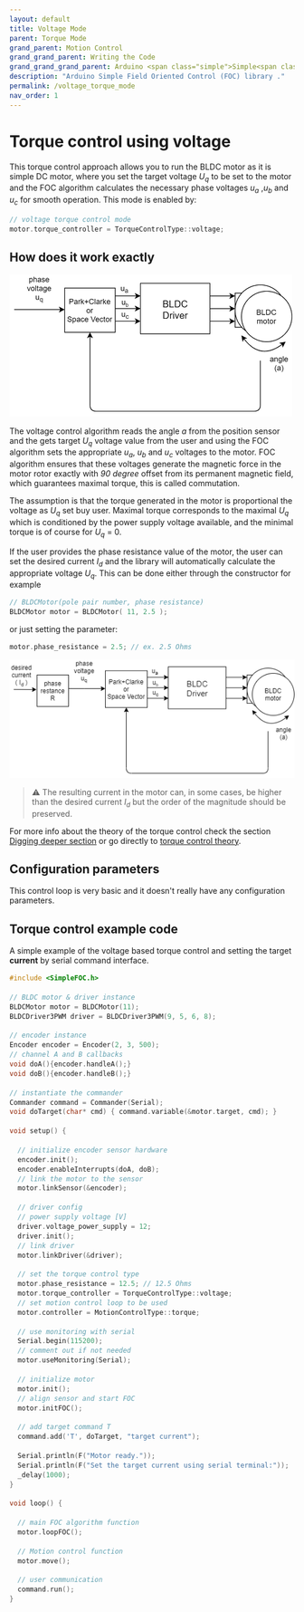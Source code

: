```yaml
---
layout: default
title: Voltage Mode
parent: Torque Mode
grand_parent: Motion Control
grand_grand_parent: Writing the Code
grand_grand_grand_parent: Arduino <span class="simple">Simple<span class="foc">FOC</span>library</span>
description: "Arduino Simple Field Oriented Control (FOC) library ."
permalink: /voltage_torque_mode
nav_order: 1
---
```


# Torque control using voltage 
This torque control approach allows you to run the BLDC motor as it is simple DC motor, where you set the target voltage <i>U<sub>q</sub></i> to be set to the motor and the FOC algorithm calculates the necessary phase voltages <i>u<sub>a</sub></i> ,<i>u<sub>b</sub></i> and <i>u<sub>c</sub></i> for smooth operation. This mode is enabled by:
```cpp
// voltage torque control mode
motor.torque_controller = TorqueControlType::voltage;
```
## How does it work exactly
 <a name="foc_image"></a><img src="extras/Images/voltage_loop.png" class="width40">

The voltage control algorithm reads the angle <i>a</i> from the position sensor and the gets target <i>U<sub>q</sub></i> voltage value from the user and using the FOC algorithm sets the appropriate <i>u<sub>a</sub></i>, <i>u<sub>b</sub></i> and <i>u<sub>c</sub></i> voltages to the motor. FOC algorithm ensures that these voltages generate the magnetic force in the motor rotor exactly with <i>90 degree</i> offset from its permanent magnetic field, which guarantees maximal torque, this is called commutation.

The assumption is that the torque generated in the motor is proportional the voltage as <i>U<sub>q</sub></i> set buy user. Maximal torque corresponds to the maximal <i>U<sub>q</sub></i> which is conditioned by the power supply voltage available, and the minimal torque is of course for <i>U<sub>q</sub></i> = 0.

If the user provides the phase resistance value of the motor, the user can set the desired current <i>I<sub>d</sub></i> and the library will automatically calculate the appropriate voltage <i>U<sub>q</sub></i>. This can be done either through the constructor for example
```cpp
// BLDCMotor(pole pair number, phase resistance)
BLDCMotor motor = BLDCMotor( 11, 2.5 );
```
or just setting the parameter:
```cpp
motor.phase_resistance = 2.5; // ex. 2.5 Ohms
```

<a name="foc_image"></a><img src="extras/Images/voltage_mode.png" class="width50">

<blockquote class="warning">
⚠️ The resulting current in the motor can, in some cases, be higher than the desired current <i>I<sub>d</sub></i> but the order of the magnitude should be preserved.
</blockquote>

For more info about the theory of the torque control check the section [Digging deeper section](digging_deeper) or go directly to [torque control theory](voltage_torque_control).

## Configuration parameters
This control loop is very basic and it doesn't really have any configuration parameters. 

## Torque control example code
A simple example of the voltage based torque control and setting the target **current** by serial command interface. 

```cpp
#include <SimpleFOC.h>

// BLDC motor & driver instance
BLDCMotor motor = BLDCMotor(11);
BLDCDriver3PWM driver = BLDCDriver3PWM(9, 5, 6, 8);

// encoder instance
Encoder encoder = Encoder(2, 3, 500);
// channel A and B callbacks
void doA(){encoder.handleA();}
void doB(){encoder.handleB();}

// instantiate the commander
Commander command = Commander(Serial);
void doTarget(char* cmd) { command.variable(&motor.target, cmd); }

void setup() { 
  
  // initialize encoder sensor hardware
  encoder.init();
  encoder.enableInterrupts(doA, doB); 
  // link the motor to the sensor
  motor.linkSensor(&encoder);

  // driver config
  // power supply voltage [V]
  driver.voltage_power_supply = 12;
  driver.init();
  // link driver
  motor.linkDriver(&driver);

  // set the torque control type
  motor.phase_resistance = 12.5; // 12.5 Ohms
  motor.torque_controller = TorqueControlType::voltage;
  // set motion control loop to be used
  motor.controller = MotionControlType::torque;

  // use monitoring with serial 
  Serial.begin(115200);
  // comment out if not needed
  motor.useMonitoring(Serial);

  // initialize motor
  motor.init();
  // align sensor and start FOC
  motor.initFOC();

  // add target command T
  command.add('T', doTarget, "target current");

  Serial.println(F("Motor ready."));
  Serial.println(F("Set the target current using serial terminal:"));
  _delay(1000);
}

void loop() {

  // main FOC algorithm function
  motor.loopFOC();

  // Motion control function
  motor.move();

  // user communication
  command.run();
}
```